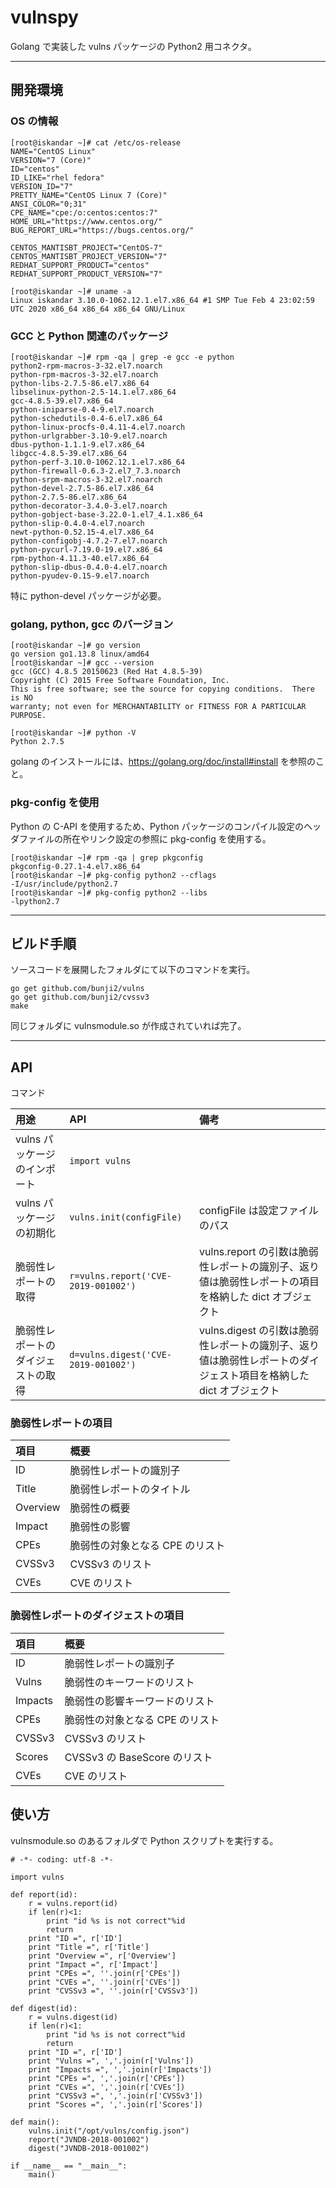 # vulnspy

Golang で実装した vulns パッケージの Python2 用コネクタ。

----

## 開発環境

### OS の情報

```
[root@iskandar ~]# cat /etc/os-release
NAME="CentOS Linux"
VERSION="7 (Core)"
ID="centos"
ID_LIKE="rhel fedora"
VERSION_ID="7"
PRETTY_NAME="CentOS Linux 7 (Core)"
ANSI_COLOR="0;31"
CPE_NAME="cpe:/o:centos:centos:7"
HOME_URL="https://www.centos.org/"
BUG_REPORT_URL="https://bugs.centos.org/"

CENTOS_MANTISBT_PROJECT="CentOS-7"
CENTOS_MANTISBT_PROJECT_VERSION="7"
REDHAT_SUPPORT_PRODUCT="centos"
REDHAT_SUPPORT_PRODUCT_VERSION="7"

[root@iskandar ~]# uname -a
Linux iskandar 3.10.0-1062.12.1.el7.x86_64 #1 SMP Tue Feb 4 23:02:59 UTC 2020 x86_64 x86_64 x86_64 GNU/Linux
```

### GCC と Python 関連のパッケージ

```
[root@iskandar ~]# rpm -qa | grep -e gcc -e python
python2-rpm-macros-3-32.el7.noarch
python-rpm-macros-3-32.el7.noarch
python-libs-2.7.5-86.el7.x86_64
libselinux-python-2.5-14.1.el7.x86_64
gcc-4.8.5-39.el7.x86_64
python-iniparse-0.4-9.el7.noarch
python-schedutils-0.4-6.el7.x86_64
python-linux-procfs-0.4.11-4.el7.noarch
python-urlgrabber-3.10-9.el7.noarch
dbus-python-1.1.1-9.el7.x86_64
libgcc-4.8.5-39.el7.x86_64
python-perf-3.10.0-1062.12.1.el7.x86_64
python-firewall-0.6.3-2.el7_7.3.noarch
python-srpm-macros-3-32.el7.noarch
python-devel-2.7.5-86.el7.x86_64
python-2.7.5-86.el7.x86_64
python-decorator-3.4.0-3.el7.noarch
python-gobject-base-3.22.0-1.el7_4.1.x86_64
python-slip-0.4.0-4.el7.noarch
newt-python-0.52.15-4.el7.x86_64
python-configobj-4.7.2-7.el7.noarch
python-pycurl-7.19.0-19.el7.x86_64
rpm-python-4.11.3-40.el7.x86_64
python-slip-dbus-0.4.0-4.el7.noarch
python-pyudev-0.15-9.el7.noarch
```

特に python-devel パッケージが必要。

### golang, python, gcc のバージョン

```
[root@iskandar ~]# go version
go version go1.13.8 linux/amd64
[root@iskandar ~]# gcc --version
gcc (GCC) 4.8.5 20150623 (Red Hat 4.8.5-39)
Copyright (C) 2015 Free Software Foundation, Inc.
This is free software; see the source for copying conditions.  There is NO
warranty; not even for MERCHANTABILITY or FITNESS FOR A PARTICULAR PURPOSE.

[root@iskandar ~]# python -V
Python 2.7.5
```

golang のインストールには、https://golang.org/doc/install#install を参照のこと。

### pkg-config を使用

Python の C-API を使用するため、Python パッケージのコンパイル設定のヘッダファイルの所在やリンク設定の参照に pkg-config を使用する。

```
[root@iskandar ~]# rpm -qa | grep pkgconfig
pkgconfig-0.27.1-4.el7.x86_64
[root@iskandar ~]# pkg-config python2 --cflags
-I/usr/include/python2.7
[root@iskandar ~]# pkg-config python2 --libs
-lpython2.7
```

----

## ビルド手順

ソースコードを展開したフォルダにて以下のコマンドを実行。

```
go get github.com/bunji2/vulns
go get github.com/bunji2/cvssv3
make
```

同じフォルダに vulnsmodule.so が作成されていれば完了。

----

## API

コマンド

|用途|API|備考|
|:--|:--|:--|
|vulns パッケージのインポート|```import vulns```||
|vulns パッケージの初期化|```vulns.init(configFile)```|configFile は設定ファイルのパス|
|脆弱性レポートの取得|```r=vulns.report('CVE-2019-001002')```|vulns.report の引数は脆弱性レポートの識別子、返り値は脆弱性レポートの項目を格納した dict オブジェクト|
|脆弱性レポートのダイジェストの取得|```d=vulns.digest('CVE-2019-001002')```|vulns.digest の引数は脆弱性レポートの識別子、返り値は脆弱性レポートのダイジェスト項目を格納した dict オブジェクト|

### 脆弱性レポートの項目

|項目|概要|
|:--|:--|
|ID|脆弱性レポートの識別子|
|Title|脆弱性レポートのタイトル|
|Overview|脆弱性の概要|
|Impact|脆弱性の影響|
|CPEs|脆弱性の対象となる CPE のリスト|
|CVSSv3|CVSSv3 のリスト|
|CVEs|CVE のリスト|

### 脆弱性レポートのダイジェストの項目

|項目|概要|
|:--|:--|
|ID|脆弱性レポートの識別子|
|Vulns|脆弱性のキーワードのリスト|
|Impacts|脆弱性の影響キーワードのリスト|
|CPEs|脆弱性の対象となる CPE のリスト|
|CVSSv3|CVSSv3 のリスト|
|Scores|CVSSv3 の BaseScore のリスト|
|CVEs|CVE のリスト|

## 使い方

vulnsmodule.so のあるフォルダで Python スクリプトを実行する。

```
# -*- coding: utf-8 -*-

import vulns

def report(id):
    r = vulns.report(id)
    if len(r)<1:
        print "id %s is not correct"%id
        return
    print "ID =", r['ID']
    print "Title =", r['Title']
    print "Overview =", r['Overview']
    print "Impact =", r['Impact']
    print "CPEs =", ''.join(r['CPEs'])
    print "CVEs =", ''.join(r['CVEs'])
    print "CVSSv3 =", ''.join(r['CVSSv3'])

def digest(id):
    r = vulns.digest(id)
    if len(r)<1:
        print "id %s is not correct"%id
        return
    print "ID =", r['ID']
    print "Vulns =", ','.join(r['Vulns'])
    print "Impacts =", ','.join(r['Impacts'])
    print "CPEs =", ','.join(r['CPEs'])
    print "CVEs =", ','.join(r['CVEs'])
    print "CVSSv3 =", ','.join(r['CVSSv3'])
    print "Scores =", ','.join(r['Scores'])

def main():
    vulns.init("/opt/vulns/config.json")
    report("JVNDB-2018-001002")
    digest("JVNDB-2018-001002")

if __name__ == "__main__":
    main()
```
